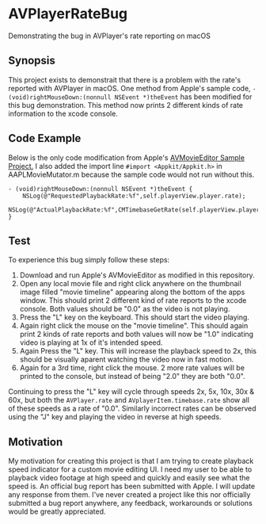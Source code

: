 # AVPlayerRateBug
Demonstrating the bug in AVPlayer's rate reporting on macOS

## Synopsis

This project exists to demonstrait that there is a problem with the rate's reported with AVPlayer in macOS.  One method from Apple's sample code, `- (void)rightMouseDown:(nonnull NSEvent *)theEvent` has been modified for this bug demonstration.  This method now prints 2 different kinds of rate information to the xcode console.

## Code Example
Below is the only code modification from Apple's [AVMovieEditor Sample Project.](https://developer.apple.com/library/content/samplecode/AVMovieEditor/Introduction/Intro.html)  I also added the import line `#import <Appkit/Appkit.h>` in AAPLMovieMutator.m because the sample code would not run without this.

    - (void)rightMouseDown:(nonnull NSEvent *)theEvent {
        NSLog(@"RequestedPlaybackRate:%f",self.playerView.player.rate);
        NSLog(@"ActualPlaybackRate:%f",CMTimebaseGetRate(self.playerView.player.currentItem.timebase));
    }

## Test

To experience this bug simply follow these steps:
  1. Download and run Apple's AVMovieEditor as modified in this repository.
  2. Open any local movie file and right click anywhere on the thumbnail image filled "movie timeline" appearing along the bottom of the apps window.  This should print 2 different kind of rate reports to the xcode console.  Both values should be "0.0" as the video is not playing.  
  3. Press the "L" key on the keyboard.  This should start the video playing.
  4. Again right click the mouse on the "movie timeline".  This should again print 2 kinds of rate reports and both values will now be "1.0" indicating video is playing at 1x of it's intended speed.  
  5. Again Press the "L" key. This will increase the playback speed to 2x, this should be visually aparent watching the video now in fast motion.
  6. Again for a 3rd time, right click the mouse. 2 more rate values will be printed to the console, but instead of being "2.0" they are both "0.0".  

Continuing to press the "L" key will cycle through speeds 2x, 5x, 10x, 30x & 60x, but both the `AVPlayer.rate` and `AVplayerItem.timebase.rate` show all of these speeds as a rate of "0.0".  Similarly incorrect rates can be observed using the "J" key and playing the video in reverse at high speeds.

## Motivation

My motivation for creating this project is that I am trying to create playback speed indicator for a custom movie editing UI.  I need my user to be able to playback video footage at high speed and quickly and easily see what the speed is.  An official bug report has been submitted with Apple.  I will update any response from them.  I've never created a project like this nor officially submitted a bug report anywhere, any feedback, workarounds or solutions would be greatly appreciated.
